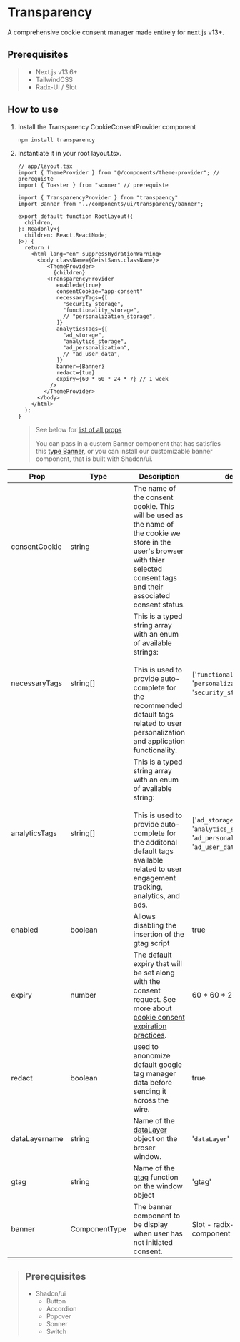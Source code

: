 # Transparency

A comprehensive cookie consent manager made entirely for next.js v13+. 



## Prerequisites

> - Next.js v13.6+
> - TailwindCSS
> - Radx-UI / Slot



## How to use

1. Install the Transparency CookieConsentProvider component 

   ```shell
   npm install transparency
   ```

2. Instantiate it in your root layout.tsx.

   ```tsx
   // app/layout.tsx
   import { ThemeProvider } from "@/components/theme-provider"; // prerequiste
   import { Toaster } from "sonner" // prerequiste
   
   import { TransparencyProvider } from "transpaency"
   import Banner from "../components/ui/transparency/banner";
   
   export default function RootLayout({
     children,
   }: Readonly<{
     children: React.ReactNode;
   }>) {
     return (
       <html lang="en" suppressHydrationWarning>
         <body className={GeistSans.className}>
            <ThemeProvider>
     	      {children}
   	        <TransparencyProvider
               enabled={true}
               consentCookie="app-consent"
               necessaryTags={[
                 "security_storage",
                 "functionality_storage",
                 // "personalization_storage",
               ]}
               analyticsTags={[
                 "ad_storage",
                 "analytics_storage",
                 "ad_personalization",
                 // "ad_user_data",
               ]}
               banner={Banner} 
               redact={tue}
               expiry={60 * 60 * 24 * 7} // 1 week
             />
           </ThemeProvider>
         </body>
       </html>
     );
   }
   ```

   > See below  for [list of all props]()
   >
   > You can pass in a custom Banner component that has satisfies this [type Banner](), or you can install our customizable banner component, that is built with Shadcn/ui.



| Prop          | Type                       | Description                                                  | default                                                      |
| ------------- | -------------------------- | ------------------------------------------------------------ | ------------------------------------------------------------ |
| consentCookie | string                     | The name of the consent cookie. This will be used as the name of the cookie we store in the user's browser with thier selected consent tags and their associated consent status. |                                                              |
| necessaryTags | string[]                   | This is a typed string array with an enum of available strings:<br />  <br /> This is used to provide auto-complete for the recommended default tags related to user personalization and application functionality. | ['`functionality_storage`', '`personalization_storage`', '`security_storage`'] |
| analyticsTags | string[]                   | This is a typed string array with an enum of available string: <br />  <br />  This is used to provide auto-complete for the additonal default tags available related to user engagement tracking, analytics, and ads. | ['`ad_storage`', '`analytics_storage`', '`ad_personalization`', '`ad_user_data`'] |
| enabled       | boolean                    | Allows disabling the insertion of the gtag script            | true                                                         |
| expiry        | number                     | The default expiry that will be set along with the consent request. See more about [cookie consent expiration practices](). | 60 * 60 * 24 * 7 (1week)                                     |
| redact        | boolean                    | used to anonomize default google tag manager data before sending it across the wire. | true                                                         |
| dataLayername | string                     | Name of the [dataLayer]() object on the broser window.       | '`dataLayer`'                                                |
| gtag          | string                     | Name of the [gtag]() function on the window object           | 'gtag'                                                       |
| banner        | ComponentType<BannerProps> | The banner component to be display when user has not initiated consent. | Slot - radix-ui slot component                               |





> ## Prerequisites
>
> - Shadcn/ui
>   - Button
>   - Accordion
>   - Popover
>   - Sonner
>   - Switch